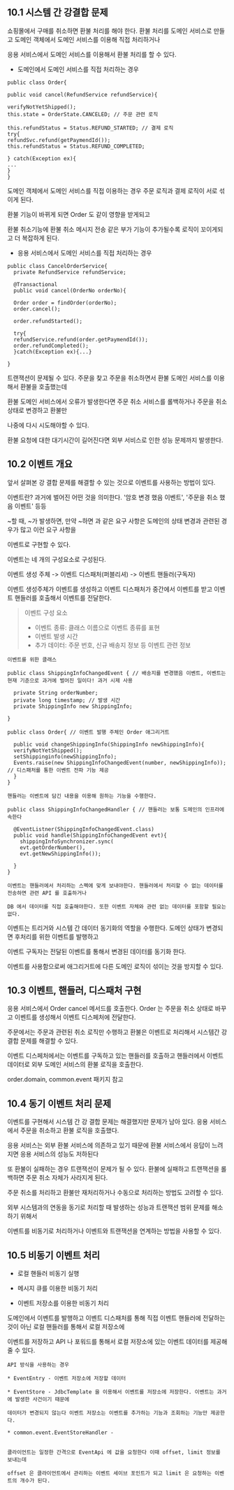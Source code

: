 ## 10.1 시스템 간 강결합 문제

쇼핑몰에서 구매를 취소하면 환불 처리를 해야 한다. 환불 처리를 도메인 서비스로 만들고 도메인 객체에서 도메인 서비스를 이용해 직접 처리하거나 

응용 서비스에서 도메인 서비스를 이용해서 환불 처리를 할 수 있다.

* 도메인에서 도메인 서비스를 직접 처리하는 경우

```
public class Order{

public void cancel(RefundService refundService){

verifyNotYetShipped();
this.state = OrderState.CANCELED; // 주문 관련 로직

this.refundStatus = Status.REFUND_STARTED; // 결제 로직
try{
refundSvc.refund(getPaymendId());
this.refundStatus = Status.REFUND_COMPLETED;

} catch(Exception ex){
...
}
}
```

도메인 객체에서 도메인 서비스를 직접 이용하는 경우 주문 로직과 결제 로직이 서로 섞이게 된다.

환불 기능이 바뀌게 되면 Order 도 같이 영향을 받게되고 

환불 취소기능에 환불 취소 메시지 전송 같은 부가 기능이 추가될수록 로직이 꼬이게되고 더 복잡하게 된다.


* 응용 서비스에서 도메인 서비스를 직접 처리하는 경우

```
public class CancelOrderService{
  private RefundService refundService;
  
  @Transactional
  public void cancel(OrderNo orderNo){
  
  Order order = findOrder(orderNo);
  order.cancel();
  
  order.refundStarted();
  
  try{
  refundService.refund(order.getPaymendId());
  order.refundCompleted();
  }catch(Exception ex){...}

}
```

트랜잭션이 문제될 수 있다. 주문을 찾고 주문을 취소하면서 환불 도메인 서비스를 이용해서 환불을 호출했는데

환불 도메인 서비스에서 오류가 발생한다면 주문 취소 서비스를 롤백하거나 주문을 취소 상태로 변경하고 환불만 

나중에 다시 시도해야할 수 있다.

환불 요청에 대한 대기시간이 길어진다면 외부 서비스로 인한 성능 문제까지 발생한다.


## 10.2 이벤트 개요

앞서 살펴본 강 결합 문제를 해결할 수 있는 것으로 이벤트를 사용하는 방법이 있다.

이벤트란? 과거에 벌어진 어떤 것을 의미한다. '암호 변경 했음 이벤트', '주문을 취소 했음 이벤트' 등등

~할 때, ~가 발생하면, 만약 ~하면 과 같은 요구 사항은 도메인의 상태 변경과 관련된 경우가 많고 이런 요구 사항을

이벤트로 구현할 수 있다.

이벤트는 네 개의 구성요소로 구성된다.

이벤트 생성 주체 -> 이벤트 디스패처(퍼블리셔) -> 이벤트 핸들러(구독자)

이벤트 생성주체가 이벤트를 생성하고 이벤트 디스패처가 중간에서 이벤트를 받고 이벤트 핸들러를 호출해서 이벤트를 전달한다.

> 이벤트 구성 요소
> * 이벤트 종류: 클래스 이름으로 이벤트 종류를 표현
> * 이벤트 발생 시간
> * 추가 데이터: 주문 번호, 신규 배송지 정보 등 이벤트 관련 정보 

```
이벤트를 위한 클래스

public class ShippingInfoChangedEvent { // 배송지를 변경했음 이벤트, 이벤트는 현재 기준으로 과거에 벌어진 일이다! 과거 시제 사용

  private String orderNumber;
  private long timestamp; // 발생 시간
  private ShippingInfo new ShippingInfo;

}
```

```
public class Order{ // 이벤트 발행 주체인 Order 애그리거트 

  public void changeShippingInfo(ShippingInfo newShippingInfo){
  verifyNotYetShipped();
  setShippinginfo(newShippingInfo);
  Events.raise(new ShippingInfoChangedEvent(number, newShippingInfo)); // 디스패처를 통한 이벤트 전파 기능 제공
  }
}
```

```
핸들러는 이벤트에 담긴 내용을 이용해 원하는 기능을 수행한다.

public class ShippingInfoChangedHandler { // 핸들러는 보통 도메인의 인프라에 속한다

  @EventListner(ShippingInfoChangedEvent.class)
  public void handle(ShippingInfoChangedEvent evt){
    shippingInfoSynchronizer.sync(
    evt.getOrderNumber(),
    evt.getNewShippingInfo());
  
  }
}

이벤트는 핸들러에서 처리하는 스펙에 맞게 보내야한다. 핸들러에서 처리할 수 없는 데이터를 전송하면 관련 API 를 호출하거나

DB 에서 데이터를 직접 호출해야한다. 또한 이벤트 자체와 관련 없는 데이터를 포함할 필요는 없다.
```

이벤트는 트리거와 시스템 간 데이터 동기화의 역할을 수행한다. 도메인 상태가 변경되면 후처리를 위한 이벤트를 발행하고 

이벤트 구독자는 전달된 이벤트를 통해서 변경된 데이터를 동기화 한다.

이벤트를 사용함으로써 애그리거트에 다른 도메인 로직이 섞이는 것을 방지할 수 있다.


## 10.3 이벤트, 핸들러, 디스패처 구현

응용 서비스에서 Order cancel 메서드를 호출한다. Order 는 주문을 취소 상태로 바꾸고 이벤트를 생성해서 이벤트 디스페처에 전달한다.

주문에서는 주문과 관련된 취소 로직만 수행하고 환불은 이벤트로 처리해서 시스템간 강 결합 문제를 해결할 수 있다.

이벤트 디스페처에서는 이벤트를 구독하고 있는 핸들러를 호출하고 핸들러에서 이벤트 데이터로 외부 도메인 서비스의 환불 로직을 호출한다. 

order.domain, common.event 패키지 참고


## 10.4 동기 이벤트 처리 문제

이벤트를 구현해서 시스템 간 강 결합 문제는 해결했지만 문제가 남아 있다. 응용 서비스에서 주문을 취소하고 환불 로직을 호출했다.

응용 서비스는 외부 환불 서비스에 의존하고 있기 때문에 환불 서비스에서 응답이 느려지면 응용 서비스의 성능도 저하된다

또 환불이 실패하는 경우 트랜잭션이 문제가 될 수 있다. 환불에 실패하고 트랜잭션을 롤백하면 주문 취소 자체가 사라지게 된다.

주문 취소를 처리하고 환불만 재처리하거나 수동으로 처리하는 방법도 고려할 수 있다.

외부 시스템과의 연동을 동기로 처리할 때 발생하는 성능과 트랜잭션 범위 문제를 해소하기 위해서 

이벤트를 비동기로 처리하거나 이벤트와 트랜잭션을 연계하는 방법을 사용할 수 있다.

## 10.5 비동기 이벤트 처리

* 로컬 핸들러 비동기 실행

* 메시지 큐를 이용한 비동기 처리

* 이벤트 저장소를 이용한 비동기 처리

도메인에서 이벤트를 발행하고 이벤트 디스패처를 통해 직접 이벤트 핸들러에 전달하는 것이 아닌 로컬 핸들러를 통해서 로컬 저장소에

이벤트를 저장하고 API 나 포워드를 통해서 로컬 저장소에 있는 이벤트 데이터를 제공해줄 수 있다.

```
API 방식을 사용하는 경우

* EventEntry - 이벤트 저장소에 저장할 데이터

* EventStore - JdbcTemplate 을 이용해서 이벤트를 저장소에 저장한다. 이벤트는 과거에 발생한 사건이기 때문에

데이터가 변경되지 않는다 이벤트 저장소는 이벤트를 추가하는 기능과 조회하는 기능만 제공한다.

* common.event.EventStoreHandler - 


클라이언트는 일정한 간격으로 EventApi 에 값을 요청한다 이때 offset, limit 정보를 보내는데 

offset 은 클라이언트에서 관리하는 이벤트 세이브 포인트가 되고 limit 은 요청하는 이벤트의 개수가 된다. 



```
     








